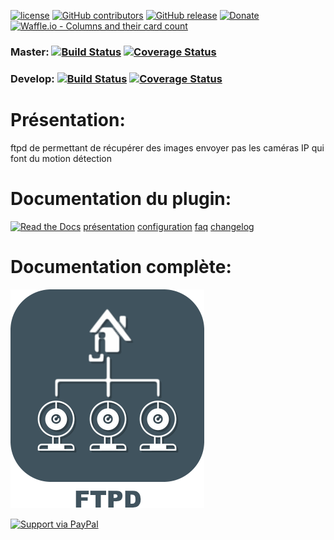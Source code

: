 [![license](https://img.shields.io/github/license/Jeedom-Plugins-Extra/plugin-ftpd.svg)](./LICENSE) [![GitHub contributors](https://img.shields.io/github/contributors/Jeedom-Plugins-Extra/plugin-ftpd.svg)]() [![GitHub release](https://img.shields.io/github/release/Jeedom-Plugins-Extra/plugin-ftpd.svg)]() [![Donate](https://img.shields.io/badge/Donate-PayPal-green.svg)](https://www.paypal.me/TGUENNEGUEZ/) [![Waffle.io - Columns and their card count](https://badge.waffle.io/Jeedom-Plugins-Extra/plugin-ftpd.svg?columns=all)](https://waffle.io/Jeedom-Plugins-Extra/plugin-ftpd)

### Master: [![Build Status](https://travis-ci.org/Jeedom-Plugins-Extra/plugin-ftpd.svg?branch=master)](https://travis-ci.org/Jeedom-Plugins-Extra/plugin-ftpd)  [![Coverage Status](https://coveralls.io/repos/github/Jeedom-Plugins-Extra/plugin-ftpd/badge.svg?branch=master)](https://coveralls.io/github/Jeedom-Plugins-Extra/plugin-ftpd?branch=master)

### Develop: [![Build Status](https://travis-ci.org/Jeedom-Plugins-Extra/plugin-ftpd.svg?branch=develop)](https://travis-ci.org/Jeedom-Plugins-Extra/plugin-ftpd)  [![Coverage Status](https://coveralls.io/repos/github/Jeedom-Plugins-Extra/plugin-ftpd/badge.svg?branch=develop)](https://coveralls.io/github/Jeedom-Plugins-Extra/plugin-ftpd?branch=master)

# Présentation:

ftpd de permettant de récupérer des images envoyer pas les caméras IP qui font du motion détection

# Documentation du plugin:
[![Read the Docs](https://img.shields.io/readthedocs/pip.svg)](docs/fr_FR/presentation.md)
[présentation](docs/fr_FR/presentation.md) [configuration](docs/fr_FR/configuration.md) [faq](docs/fr_FR/faq.md) [changelog](docs/fr_FR/changelog.md)

# Documentation complète:

[![Read the Docs](plugin_info/ftpd_icon.png)](https://jeedom-plugins-extra.github.io/plugin-ftpd)

[![Support via PayPal](https://cdn.rawgit.com/twolfson/paypal-github-button/1.0.0/dist/button.svg)](https://www.paypal.me/TGUENNEGUEZ/)
